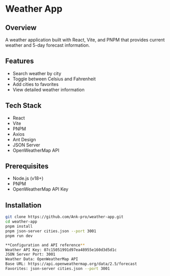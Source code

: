 # Weather App

## Overview
A weather application built with React, Vite, and PNPM that provides current weather and 5-day forecast information.

## Features
- Search weather by city
- Toggle between Celsius and Fahrenheit
- Add cities to favorites
- View detailed weather information

## Tech Stack
- React
- Vite
- PNPM
- Axios
- Ant Design
- JSON Server
- OpenWeatherMap API

## Prerequisites
- Node.js (v18+)
- PNPM
- OpenWeatherMap API Key

## Installation
```bash
git clone https://github.com/Ank-pro/weather-app.git
cd weather-app
pnpm install
pnpm json-server cities.json --port 3001
pnpm run dev

**Configuration and API reference**
Weather API Key: 07c15051991d97ea48955e160d3d5d1c
JSON Server Port: 3001
Weather Data: OpenWeatherMap API
Base URL: https://api.openweathermap.org/data/2.5/forecast
Favorites: json-server cities.json --port 3001 

